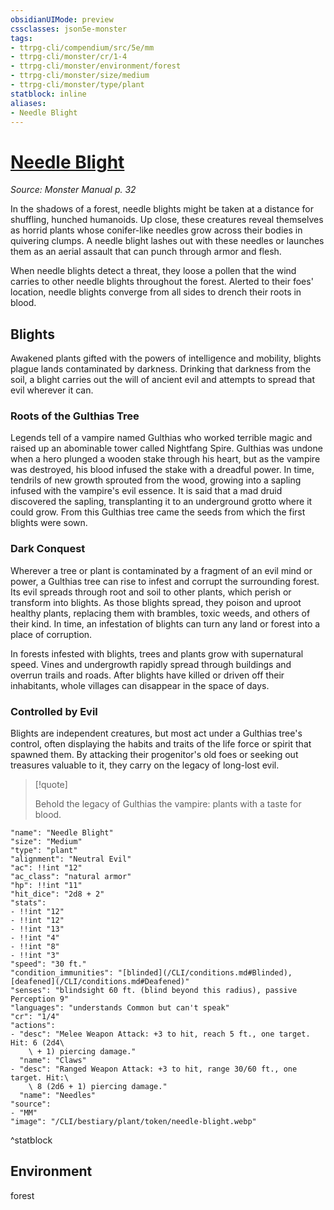 ```yaml
---
obsidianUIMode: preview
cssclasses: json5e-monster
tags:
- ttrpg-cli/compendium/src/5e/mm
- ttrpg-cli/monster/cr/1-4
- ttrpg-cli/monster/environment/forest
- ttrpg-cli/monster/size/medium
- ttrpg-cli/monster/type/plant
statblock: inline
aliases:
- Needle Blight
---
```

# [Needle Blight](CLI/bestiary/plant/needle-blight.md)
*Source: Monster Manual p. 32*  

In the shadows of a forest, needle blights might be taken at a distance for shuffling, hunched humanoids. Up close, these creatures reveal themselves as horrid plants whose conifer-like needles grow across their bodies in quivering clumps. A needle blight lashes out with these needles or launches them as an aerial assault that can punch through armor and flesh.

When needle blights detect a threat, they loose a pollen that the wind carries to other needle blights throughout the forest. Alerted to their foes' location, needle blights converge from all sides to drench their roots in blood.

## Blights

Awakened plants gifted with the powers of intelligence and mobility, blights plague lands contaminated by darkness. Drinking that darkness from the soil, a blight carries out the will of ancient evil and attempts to spread that evil wherever it can.

### Roots of the Gulthias Tree

Legends tell of a vampire named Gulthias who worked terrible magic and raised up an abominable tower called Nightfang Spire. Gulthias was undone when a hero plunged a wooden stake through his heart, but as the vampire was destroyed, his blood infused the stake with a dreadful power. In time, tendrils of new growth sprouted from the wood, growing into a sapling infused with the vampire's evil essence. It is said that a mad druid discovered the sapling, transplanting it to an underground grotto where it could grow. From this Gulthias tree came the seeds from which the first blights were sown.

### Dark Conquest

Wherever a tree or plant is contaminated by a fragment of an evil mind or power, a Gulthias tree can rise to infest and corrupt the surrounding forest. Its evil spreads through root and soil to other plants, which perish or transform into blights. As those blights spread, they poison and uproot healthy plants, replacing them with brambles, toxic weeds, and others of their kind. In time, an infestation of blights can turn any land or forest into a place of corruption.

In forests infested with blights, trees and plants grow with supernatural speed. Vines and undergrowth rapidly spread through buildings and overrun trails and roads. After blights have killed or driven off their inhabitants, whole villages can disappear in the space of days.

### Controlled by Evil

Blights are independent creatures, but most act under a Gulthias tree's control, often displaying the habits and traits of the life force or spirit that spawned them. By attacking their progenitor's old foes or seeking out treasures valuable to it, they carry on the legacy of long-lost evil.

> [!quote]  
> 
> Behold the legacy of Gulthias the vampire: plants with a taste for blood.


```statblock
"name": "Needle Blight"
"size": "Medium"
"type": "plant"
"alignment": "Neutral Evil"
"ac": !!int "12"
"ac_class": "natural armor"
"hp": !!int "11"
"hit_dice": "2d8 + 2"
"stats":
- !!int "12"
- !!int "12"
- !!int "13"
- !!int "4"
- !!int "8"
- !!int "3"
"speed": "30 ft."
"condition_immunities": "[blinded](/CLI/conditions.md#Blinded), [deafened](/CLI/conditions.md#Deafened)"
"senses": "blindsight 60 ft. (blind beyond this radius), passive Perception 9"
"languages": "understands Common but can't speak"
"cr": "1/4"
"actions":
- "desc": "Melee Weapon Attack: +3 to hit, reach 5 ft., one target. Hit: 6 (2d4\
    \ + 1) piercing damage."
  "name": "Claws"
- "desc": "Ranged Weapon Attack: +3 to hit, range 30/60 ft., one target. Hit:\
    \ 8 (2d6 + 1) piercing damage."
  "name": "Needles"
"source":
- "MM"
"image": "/CLI/bestiary/plant/token/needle-blight.webp"
```
^statblock

## Environment

forest